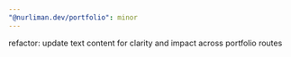 ```yaml
---
"@nurliman.dev/portfolio": minor
---
```


refactor: update text content for clarity and impact across portfolio routes
